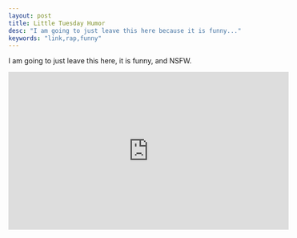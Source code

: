 ```yaml
---
layout: post
title: Little Tuesday Humor
desc: "I am going to just leave this here because it is funny..."
keywords: "link,rap,funny"
---
```


I am going to just leave this here, it is funny, and NSFW.

<div class="videoWrapper">
  <iframe width="560" height="315" src="https://www.youtube.com/embed/0m9QUoW5KnY" frameborder="0" allowfullscreen></iframe>
</div>
